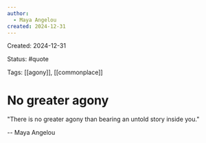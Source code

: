 ```yaml
---
author:
  - Maya Angelou
created: 2024-12-31
---
```

Created: 2024-12-31

Status: #quote 

Tags: [[agony]], [[commonplace]]

# No greater agony

"There is no greater agony than bearing an
untold story inside you."

-- Maya Angelou
